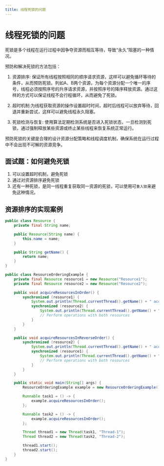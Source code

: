```yaml
---
title: 线程死锁的问题
---
```

# 线程死锁的问题

死锁是多个线程在运行过程中因争夺资源而相互等待，导致“永久”阻塞的一种情况。

预防和解决死锁的方法包括：

1. 资源排序: 保证所有线程按照相同的顺序请求资源，这样可以避免循环等待的条件，从而预防死锁。列如A、B两个资源，为每个资源分配一个唯一的序号，线程必须按照序号的升序请求资源，并按照序号的降序释放资源。通过这样的方式可以保证线程不会行程循环，从而避免了死锁。

2. 超时机制:为线程获取资源的操作设置超时时间，超时后线程可以放弃等待，回退并重新尝试，这样可以避免线程永久阻塞。

3. 死锁检测与恢复: 使用算法定期检测系统是否进入死锁状态，一旦检测到死锁，通过强制释放某些资源或终止某些线程来恢复系统正常运行。
   
预防死锁的关键是合理的设计资源分配策略和线程调度机制，确保系统在运行过程中不会出现不可解的资源竞争。

## 面试题：如何避免死锁
1. 可以设置超时机制，避免死锁
2. 通过对资源排序避免死锁
3. 还有一种死锁，是同一线程重复获取同一资源的死锁，可以使用可`重入锁`来避免这种情况。

## 资源排序的实现案例
```java
public class Resource {
    private final String name;

    public Resource(String name) {
        this.name = name;
    }

    public String getName() {
        return name;
    }
}

public class ResourceOrderingExample {
    private final Resource resource1 = new Resource("Resource1");
    private final Resource resource2 = new Resource("Resource2");

    public void acquireResourcesInOrder() {
        synchronized (resource1) {
            System.out.println(Thread.currentThread().getName() + " acquired " + resource1.getName());
            synchronized (resource2) {
                System.out.println(Thread.currentThread().getName() + " acquired " + resource2.getName());
                // Perform operations with both resources
            }
        }
    }

    public void acquireResourcesInReverseOrder() {
        synchronized (resource2) {
            System.out.println(Thread.currentThread().getName() + " acquired " + resource2.getName());
            synchronized (resource1) {
                System.out.println(Thread.currentThread().getName() + " acquired " + resource1.getName());
                // Perform operations with both resources
            }
        }
    }

    public static void main(String[] args) {
        ResourceOrderingExample example = new ResourceOrderingExample();

        Runnable task1 = () -> {
            example.acquireResourcesInOrder();
        };

        Runnable task2 = () -> {
            example.acquireResourcesInOrder();
        };

        Thread thread1 = new Thread(task1, "Thread-1");
        Thread thread2 = new Thread(task2, "Thread-2");

        thread1.start();
        thread2.start();
    }
}


```
